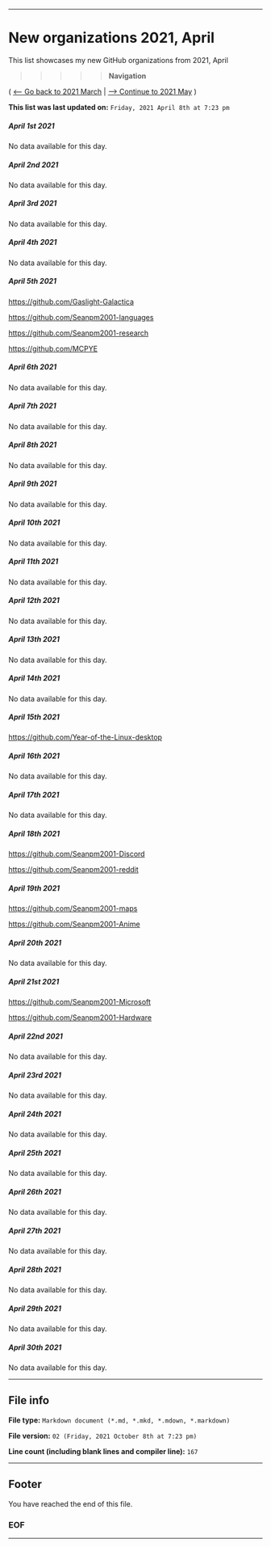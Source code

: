 
***

# New organizations 2021, April

This list showcases my new GitHub organizations from 2021, April

> > > > > **Navigation**

( [<-- Go back to 2021 March](/NewOrgs/2021/March/README.md) | [ --> Continue to 2021 May](/NewOrgs/2021/May/README.md) )

**This list was last updated on:** `Friday, 2021 April 8th at 7:23 pm`

<!-- ##### LIST !-->

##### April 1st 2021

No data available for this day.

##### April 2nd 2021

No data available for this day.

##### April 3rd 2021

No data available for this day.

##### April 4th 2021

No data available for this day.

##### April 5th 2021

https://github.com/Gaslight-Galactica

https://github.com/Seanpm2001-languages

https://github.com/Seanpm2001-research

https://github.com/MCPYE

##### April 6th 2021

No data available for this day.

##### April 7th 2021

No data available for this day.

##### April 8th 2021

No data available for this day.

##### April 9th 2021

No data available for this day.

##### April 10th 2021

No data available for this day.

##### April 11th 2021

No data available for this day.

##### April 12th 2021

No data available for this day.

##### April 13th 2021

No data available for this day.

##### April 14th 2021

No data available for this day.

##### April 15th 2021

https://github.com/Year-of-the-Linux-desktop

##### April 16th 2021

No data available for this day.

##### April 17th 2021

No data available for this day.

##### April 18th 2021

https://github.com/Seanpm2001-Discord

https://github.com/Seanpm2001-reddit

##### April 19th 2021

https://github.com/Seanpm2001-maps

https://github.com/Seanpm2001-Anime

##### April 20th 2021

No data available for this day.

##### April 21st 2021

https://github.com/Seanpm2001-Microsoft

https://github.com/Seanpm2001-Hardware

##### April 22nd 2021

No data available for this day.

##### April 23rd 2021

No data available for this day.

##### April 24th 2021

No data available for this day.

##### April 25th 2021

No data available for this day.

##### April 26th 2021

No data available for this day.

##### April 27th 2021

No data available for this day.

##### April 28th 2021

No data available for this day.

##### April 29th 2021

No data available for this day.

##### April 30th 2021

No data available for this day.

***

## File info

**File type:** `Markdown document (*.md, *.mkd, *.mdown, *.markdown)`

**File version:** `02 (Friday, 2021 October 8th at 7:23 pm)`

**Line count (including blank lines and compiler line):** `167`

***

## Footer

You have reached the end of this file.

### EOF

***
